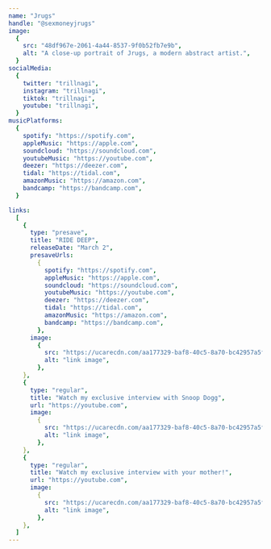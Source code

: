 ```yaml
---
name: "Jrugs"
handle: "@sexmoneyjrugs"
image:
  {
    src: "48df967e-2061-4a44-8537-9f0b52fb7e9b",
    alt: "A close-up portrait of Jrugs, a modern abstract artist.",
  }
socialMedia:
  {
    twitter: "trillnagi",
    instagram: "trillnagi",
    tiktok: "trillnagi",
    youtube: "trillnagi",
  }
musicPlatforms:
  {
    spotify: "https://spotify.com",
    appleMusic: "https://apple.com",
    soundcloud: "https://soundcloud.com",
    youtubeMusic: "https://youtube.com",
    deezer: "https://deezer.com",
    tidal: "https://tidal.com",
    amazonMusic: "https://amazon.com",
    bandcamp: "https://bandcamp.com",
  }

links:
  [
    {
      type: "presave",
      title: "RIDE DEEP",
      releaseDate: "March 2",
      presaveUrls:
        {
          spotify: "https://spotify.com",
          appleMusic: "https://apple.com",
          soundcloud: "https://soundcloud.com",
          youtubeMusic: "https://youtube.com",
          deezer: "https://deezer.com",
          tidal: "https://tidal.com",
          amazonMusic: "https://amazon.com",
          bandcamp: "https://bandcamp.com",
        },
      image:
        {
          src: "https://ucarecdn.com/aa177329-baf8-40c5-8a70-bc42957a5f1c/-/scale_crop/500x500/smart/",
          alt: "link image",
        },
    },
    {
      type: "regular",
      title: "Watch my exclusive interview with Snoop Dogg",
      url: "https://youtube.com",
      image:
        {
          src: "https://ucarecdn.com/aa177329-baf8-40c5-8a70-bc42957a5f1c/-/scale_crop/500x500/smart/",
          alt: "link image",
        },
    },
    {
      type: "regular",
      title: "Watch my exclusive interview with your mother!",
      url: "https://youtube.com",
      image:
        {
          src: "https://ucarecdn.com/aa177329-baf8-40c5-8a70-bc42957a5f1c/-/scale_crop/500x500/smart/",
          alt: "link image",
        },
    },
  ]
---
```

